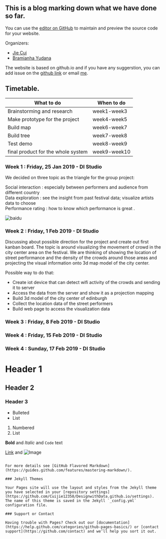 ## This is a blog marking down what we have done so far.

You can use the [editor on GitHub](https://github.com/Cuijie12358/DesignwithData.github.io/edit/master/index.md) to maintain and preview the source code for your website.

Organizers:   
- [Jie Cui](https://github.com/Cuijie12358/)
- [Bramianha Yudana](https://github.com/ianz88)

The website is based on github.io and if you have any suggerstion, you can add issue on the [github link](https://github.com/Cuijie12358/DesignwithData.github.io/edit/master/index.md) or email [me](cuijie12358@outlook.com).

## Timetable.
|What to do|When to do|
|----|----|
|Brainstorming and research|week1-week3|
|Make prototype for the project|week4-week5|
|Build map|week6-week7|
|Build tree |week7-week8|
|Test demo |week8-week9|
|final product for the whole system|week9-week10|

### Week 1 : Friday, 25 Jan 2019 - DI Studio
We decided on three topic as the triangle for the group project:

Social interaction : especially between performers and audience from different country    
Data exploration : see the insight from past festival data; visualize artists data to choose    
Performance rating : how to know which performance is great .   

![baidu](http://www.baidu.com/img/bdlogo.gif "logo")

### Week 2 : Friday, 1 Feb 2019 - DI Studio
Discussing about possible direction for the project and create out first kanban board. The topic is around visualizing the movement of crowd in the city center area on the festival. We are thinking of showing the location of street performance and the density of the crowds around those areas and projecting the visual information onto 3d map model of the city center.

Possible way to do that:
* Create iot device that can detect wifi activity of the crowds and sending it to server
* Access the data from the server and show it as a projection mapping
* Build 3d model of the city center of edinburgh
* Collect the location data of the street performers
* Build web page to access the visualization data

### Week 3 : Friday, 8 Feb 2019 - DI Studio


### Week 4 : Friday, 15 Feb 2019 - DI Studio


### Week 4 : Sunday, 17 Feb 2019 - DI Studio

# Header 1
## Header 2
### Header 3

- Bulleted
- List

1. Numbered
2. List

**Bold** and _Italic_ and `Code` text

[Link](url) and ![Image](src)
```

For more details see [GitHub Flavored Markdown](https://guides.github.com/features/mastering-markdown/).

### Jekyll Themes

Your Pages site will use the layout and styles from the Jekyll theme you have selected in your [repository settings](https://github.com/Cuijie12358/DesignwithData.github.io/settings). The name of this theme is saved in the Jekyll `_config.yml` configuration file.

### Support or Contact

Having trouble with Pages? Check out our [documentation](https://help.github.com/categories/github-pages-basics/) or [contact support](https://github.com/contact) and we’ll help you sort it out.
